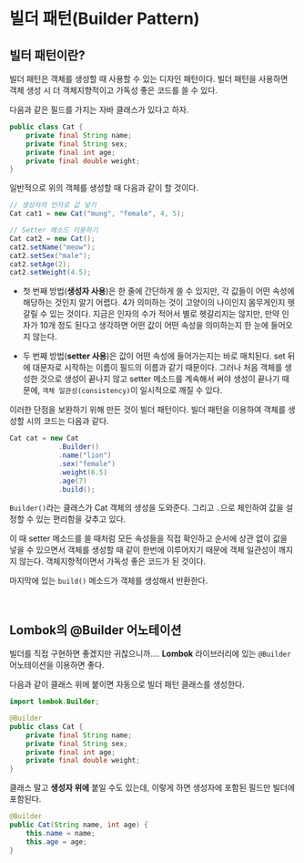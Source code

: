 # 빌더 패턴(Builder Pattern)

## 빌터 패턴이란?
빌더 패턴은 객체를 생성할 때 사용할 수 있는 디자인 패턴이다. 빌더 패턴을 사용하면 객체 생성 시 더 객체지향적이고 가독성 좋은 코드를 쓸 수 있다.

다음과 같은 필드를 가지는 자바 클래스가 있다고 하자.
```java
public class Cat {
    private final String name;
    private final String sex;
    private final int age;
    private final double weight;
}
```
일반적으로 위의 객체를 생성할 때 다음과 같이 할 것이다.
```java
// 생성자의 인자로 값 넣기
Cat cat1 = new Cat("mung", "female", 4, 5);

// Setter 메소드 이용하기
Cat cat2 = new Cat();
cat2.setName("meow");
cat2.setSex("male");
cat2.setAge(2);
cat2.setWeight(4.5);
```
* 첫 번째 방법(**생성자 사용**)은 한 줄에 간단하게 쓸 수 있지만, 각 값들이 어떤 속성에 해당하는 것인지 알기 어렵다. 4가 의미하는 것이 고양이의 나이인지 몸무게인지 헷갈릴 수 있는 것이다. 지금은 인자의 수가 적어서 별로 헷갈리지는 않지만, 만약 인자가 10개 정도 된다고 생각하면 어떤 값이 어떤 속성을 의미하는지 한 눈에 들어오지 않는다.

* 두 번째 방법(**setter 사용**)은 값이 어떤 속성에 들어가는지는 바로 매치된다. set 뒤에 대문자로 시작하는 이름이 필드의 이름과 같기 때문이다. 그러나 처음 객체를 생성한 것으로 생성이 끝나지 않고 setter 메소드를 계속해서 써야 생성이 끝나기 때문에, `객체 일관성(consistency)`이 일시적으로 깨질 수 있다.

이러한 단점을 보완하기 위해 만든 것이 빌더 패턴이다. 빌더 패턴을 이용하여 객체를 생성할 시의 코드는 다음과 같다.
```java
Cat cat = new Cat
            .Builder()
            .name("lion")
            .sex("female")
            .weight(6.5)
            .age(7)
            .build();
```
`Builder()`라는 클래스가 Cat 객체의 생성을 도와준다. 그리고 `.`으로 체인하여 값을 설정할 수 있는 편리함을 갖추고 있다.

이 때 setter 메소드를 쓸 때처럼 모든 속성들을 직접 확인하고 순서에 상관 없이 값을 넣을 수 있으면서 객체를 생성할 때 같이 한번에 이루어지기 때문에 객체 일관성이 깨지지 않는다. 객체지향적이면서 가독성 좋은 코드가 된 것이다.

마지막에 있는 `build()` 메소드가 객체를 생성해서 반환한다.

<br>

## Lombok의 @Builder 어노테이션
빌더를 직접 구현하면 좋겠지만 귀찮으니까.... **Lombok** 라이브러리에 있는 `@Builder` 어노테이션을 이용하면 좋다.

다음과 같이 클래스 위에 붙이면 자동으로 빌더 패턴 클래스를 생성한다.
```java
import lombok.Builder;

@Builder
public class Cat {
    private final String name;
    private final String sex;
    private final int age;
    private final double weight;
}
```
클래스 말고 **생성자 위에** 붙일 수도 있는데, 이렇게 하면 생성자에 포함된 필드만 빌더에 포함된다.
```java
@Builder
public Cat(String name, int age) {
    this.name = name;
    this.age = age;
}
```